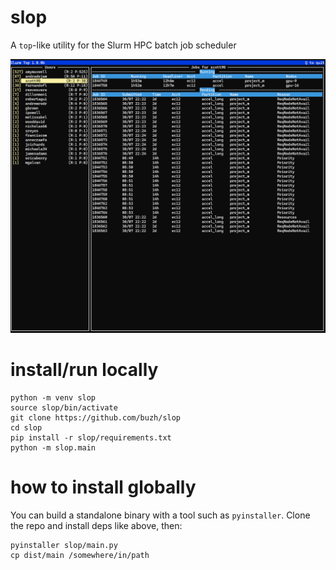 # slop
A `top`-like utility for the Slurm HPC batch job scheduler

![slop screenshot](img/slop_screenshot1.png)

# install/run locally

```
python -m venv slop
source slop/bin/activate
git clone https://github.com/buzh/slop
cd slop
pip install -r slop/requirements.txt
python -m slop.main
```

# how to install globally

You can build a standalone binary with a tool such as `pyinstaller`.
Clone the repo and install deps like above, then:

```
pyinstaller slop/main.py
cp dist/main /somewhere/in/path
```
